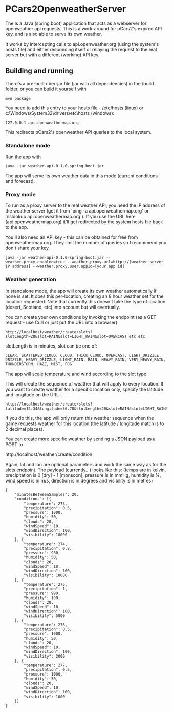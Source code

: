 # PCars2OpenweatherServer

The is a Java (spring boot) application that acts as a webserver for openweather api requests. This is a work-around for pCars2's expired API key, and is also
able to serve its own weather.

It works by intercepting calls to api.openweather.org (using the system's hosts file) and either responding itself or relaying the request to the real
server but with a different (working) API key.


## Building and running

There's a pre-built uber-jar file (jar with all dependencies) in the /build folder, or you can build it yourself with

```
mvn package
```
You need to add this entry to your hosts file - /etc/hosts (linux) or c:\Windows\System32\drivers\etc\hosts (windows):

```
127.0.0.1 api.openweathermap.org
```
This redirects pCars2's openweather API queries to the local system.


### Standalone mode

Run the app with

```
java -jar weather-api-0.1.0-spring-boot.jar
```
The app will serve its own weather data in this mode (current conditions and forecast).


### Proxy mode

To run as a proxy server to the real weather API, you need the IP address of the weather server (get it from 'ping -a api.openweathermap.org' or 'nslookup api.openweathermap.org').
If you use the URL here (api.openweathermap.org) it'll get redirected by the system hosts file back to the app.

You'll also need an API key - this can be obtained for free from openweathermap.org. They limit the number of queries so I recommend you don't share your key.

```
java -jar weather-api-0.1.0-spring-boot.jar --weather.proxy.enabled=true --weather.proxy.url=http://[weather server IP address] --weather.proxy.user.appId=[your app id]
```

### Weather generation

In standalone mode, the app will create its own weather automatically if none is set. It does this per-location, creating an 8 hour weather set for the location requested.
Note that currently this doesn't take the type of location (desert, Scotland, etc) into account but will eventually.

You can create your own conditions by invoking the endpoint (as a GET request - use Curl or just put the URL into a browser):

```
http://localhost/weather/create/slots?slotLength=20&slot=RAIN&slot=LIGHT_RAIN&slot=OVERCAST etc etc
```

slotLength is in minutes, slot can be one of:
```
CLEAR, SCATTERED_CLOUD, CLOUD, THICK_CLOUD, OVERCAST, LIGHT_DRIZZLE, DRIZZLE, HEAVY_DRIZZLE, LIGHT_RAIN, RAIN, HEAVY_RAIN, VERY_HEAVY_RAIN, THUNDERSTORM, HAZE, MIST, FOG
```
The app will scale temperature and wind according to the slot type.

This will create the sequence of weather that will apply to every location. If you want to create weather for a specific location only, specify
the latitude and longitude on the URL - 

```
http://localhost/weather/create/slots?latitude=12.34&longitude=56.78&slotLength=20&slot=RAIN&slot=LIGHT_RAIN&slot=OVERCAST
```

If you do this, the app will only return this weather sequence when the game requests weather for this location (the latitude / longitude match is to 2 decimal places).


You can create more specific weather by sending a JSON payload as a POST to

http://localhost/weather/create/condition

Again, lat and lon are optional parameters and work the same way as for the slots endpoint. The payload (currently...) looks like this:
(temps are in kelvin, precipitation is 0 [dry] - 1 [monsoon], pressure is in mmHg, humidity is %, wind speed is in m/s, direction is in degrees and visibility is in metres)

```
{
	"minutesBetweenSamples": 20,
	"conditions": [{
		"temperature": 273,
		"precipitation": 0.5,
		"pressure": 1000,
		"humidity": 50,
		"clouds": 20,
		"windSpeed": 10,
		"windDirection": 100,
		"visibility": 10000
	}, {
		"temperature": 274,
		"precipitation": 0.8,
		"pressure": 980,
		"humidity": 50,
		"clouds": 20,
		"windSpeed": 10,
		"windDirection": 100,
		"visibility": 10000
	}, {
		"temperature": 275,
		"precipitation": 1,
		"pressure": 990,
		"humidity": 100,
		"clouds": 20,
		"windSpeed": 10,
		"windDirection": 100,
		"visibility": 5000
	}, {
		"temperature": 276,
		"precipitation": 0.5,
		"pressure": 1000,
		"humidity": 50,
		"clouds": 20,
		"windSpeed": 10,
		"windDirection": 100,
		"visibility": 2000
	}, {
		"temperature": 277,
		"precipitation": 0.5,
		"pressure": 1000,
		"humidity": 50,
		"clouds": 20,
		"windSpeed": 10,
		"windDirection": 100,
		"visibility": 1000
	}]
}
```